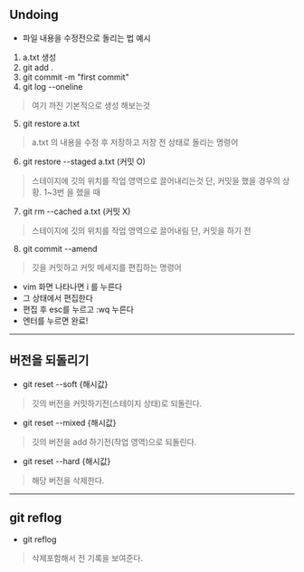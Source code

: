 ## Undoing
- 파일 내용을 수정전으로 돌리는 법 예시
1. a.txt 생성
2. git add .
3. git commit -m "first commit"
4. git log --oneline 
> 여기 까진 기본적으로 생성 해보는것
5. git restore a.txt
> a.txt 의 내용을 수정 후 저장하고 저장 전 상태로 돌리는 명령어
6. git restore --staged a.txt (커밋 O) 
> 스테이지에 깃의 위치를 작업 영역으로 끌어내리는것 단, 커밋을 했을 경우의 상황. 1~3번 을 했을 때
7. git rm --cached a.txt (커밋 X)
> 스테이지에 깃의 위치를 작업 영역으로 끌어내림 단, 커밋을 하기 전
8. git commit --amend
> 깃을 커밋하고 커밋 메세지를 편집하는 명령어
- vim 화면 나타나면 i 를 누른다
- 그 상태에서 편집한다
- 편집 후 esc를 누르고 :wq 누른다
- 엔터를 누르면 완료!

---
## 버전을 되돌리기
- git reset --soft {해시값} 
> 깃의 버전을 커밋하기전(스테이지 상태)로 되돌린다.
- git reset --mixed {해시값}
> 깃의 버전을 add 하기전(작업 영역)으로 되돌린다.
- git reset --hard {해시값}
> 해당 버전을 삭제한다.
---
## git reflog
- git reflog
> 삭제포함해서 전 기록을 보여준다.